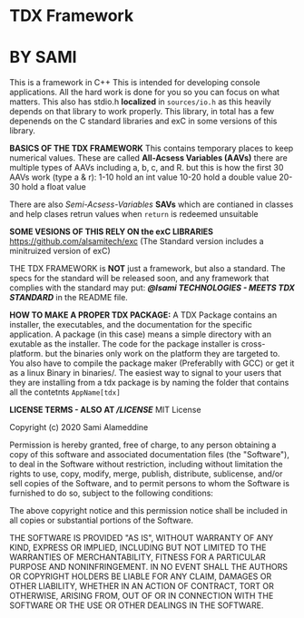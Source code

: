# TDX Framework
# BY SAMI

This is a framework in C++ 
This is intended for developing console applications. All the hard work is done for you so you can focus on what matters.
This also has stdio.h **localized** in `sources/io.h` as this heavily depends on that library to work properly. This library, in total has a few depenends on the C standard libraries and exC in some versions of this library. 

**BASICS OF THE TDX FRAMEWORK**
This contains temporary places to keep numerical values. These are called **All-Acsess Variables (AAVs)** there are multiple types of AAVs including a, b, c, and R. but this is how the first 30 AAVs work (type a & r):
1-10 hold an int value
10-20 hold a double value
20-30 hold a float value

There are also *Semi-Acsess-Variables* **SAVs** which are contianed in classes and help clases retrun values when `return` is redeemed unsuitable

**SOME VESIONS OF THIS RELY ON the exC LIBRARIES**
https://github.com/alsamitech/exc
(The Standard version includes a minitruized version of exC)

THE TDX FRAMEWORK is **NOT** just a framework, but also a standard. The specs for the standard will be released soon, and any framework that complies with the standard may put:
***@lsami TECHNOLOGIES - MEETS TDX STANDARD***
in the README file.

**HOW TO MAKE A PROPER TDX PACKAGE:**
A TDX Package contains an installer, the executables, and the documentation for the specific application. A package (in this case) means a simple directory with an exutable as the installer. The code for the package installer is cross-platform. but the binaries only work on the platform they are targeted to. You also have to compile the package maker (Preferablly with GCC) or get it as a linux Binary in binaries/.
The easiest way to signal to your users that they are installing from a tdx package is by naming the folder that contains all the contetnts `AppName[tdx]`

**LICENSE TERMS - ALSO AT */LICENSE***
MIT License

Copyright (c) 2020 Sami Alameddine

Permission is hereby granted, free of charge, to any person obtaining a copy
of this software and associated documentation files (the "Software"), to deal
in the Software without restriction, including without limitation the rights
to use, copy, modify, merge, publish, distribute, sublicense, and/or sell
copies of the Software, and to permit persons to whom the Software is
furnished to do so, subject to the following conditions:

The above copyright notice and this permission notice shall be included in all
copies or substantial portions of the Software.

THE SOFTWARE IS PROVIDED "AS IS", WITHOUT WARRANTY OF ANY KIND, EXPRESS OR
IMPLIED, INCLUDING BUT NOT LIMITED TO THE WARRANTIES OF MERCHANTABILITY,
FITNESS FOR A PARTICULAR PURPOSE AND NONINFRINGEMENT. IN NO EVENT SHALL THE
AUTHORS OR COPYRIGHT HOLDERS BE LIABLE FOR ANY CLAIM, DAMAGES OR OTHER
LIABILITY, WHETHER IN AN ACTION OF CONTRACT, TORT OR OTHERWISE, ARISING FROM,
OUT OF OR IN CONNECTION WITH THE SOFTWARE OR THE USE OR OTHER DEALINGS IN THE
SOFTWARE.